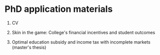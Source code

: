 # PhD application materials

1. CV

2. Skin in the game: College's financial incentives and student outcomes

3. Optimal education subsidy and income tax with incomplete markets (master's thesis)
